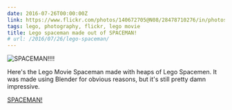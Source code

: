 ```yaml
---
date: 2016-07-26T00:00:00Z
link: https://www.flickr.com/photos/140672705@N08/28478710276/in/photostream/
tags: lego, photography, flickr, lego movie
title: Lego spaceman made out of SPACEMAN!
# url: /2016/07/26/lego-spaceman/
---
```


![SPACEMAN!!!!](/images/28478710276_49dc0fc1e1_o.jpg)

Here's the Lego Movie Spaceman made with heaps of Lego Spacemen. It was made using Blender for obvious reasons, but it's still pretty damn impressive.

[SPACEMAN!](https://www.flickr.com/photos/140672705@N08/28478710276/in/photostream/)